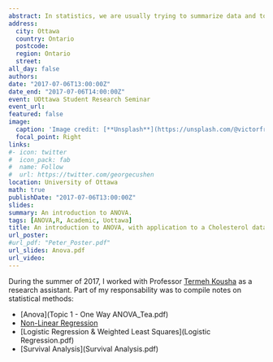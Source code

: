 ```yaml
---
abstract: In statistics, we are usually trying to summarize data and to draw conclusions in order to support our scientific claims and hypotheses. I will be presenting one  statistical method (ANOVA),  commonly used  to detect statistical significance. 
address:
  city: Ottawa
  country: Ontario
  postcode: 
  region: Ontario
  street: 
all_day: false
authors:
date: "2017-07-06T13:00:00Z"
date_end: "2017-07-06T14:00:00Z"
event: UOttawa Student Research Seminar
event_url: 
featured: false
image:
  caption: 'Image credit: [**Unsplash**](https://unsplash.com/@victorfreitas)'
  focal_point: Right
links:
#- icon: twitter
#  icon_pack: fab
#  name: Follow
#  url: https://twitter.com/georgecushen
location: University of Ottawa
math: true
publishDate: "2017-07-06T13:00:00Z"
slides:
summary: An introduction to ANOVA.
tags: [ANOVA,R, Academic, Uottawa]
title: An introduction to ANOVA, with application to a Cholesterol dataset
url_poster: 
#url_pdf: "Peter_Poster.pdf"
url_slides: Anova.pdf
url_video: 
---
```


During the summer of 2017, I worked with Professor [Termeh Kousha](https://termehkousha.wixsite.com/termeh) as a research assistant. Part of my responsability was to compile notes on statistical methods:

- [Anova](Topic 1 - One Way ANOVA_Tea.pdf)
- [Non-Linear Regression](Nonlinear_Regression_Tea.pdf)
- [Logistic Regression & Weighted Least Squares](Logistic Regression.pdf)
- [Survival Analysis](Survival Analysis.pdf)
